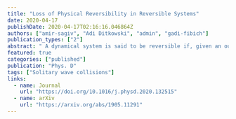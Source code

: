 ```yaml
---
title: "Loss of Physical Reversibility in Reversible Systems"
date: 2020-04-17
publishDate: 2020-04-17T02:16:16.046864Z
authors: ["amir-sagiv", "Adi Ditkowski", "admin", "gadi-fibich"]
publication_types: ["2"]
abstract: " A dynamical system is said to be reversible if, given an output, the input can always be recovered in a well-posed manner. Nevertheless, we argue that reversible systems that have a time-reversal symmetry, such as the Nonlinear Schrödinger equation and the phi-4 equation can become _physically irreversible_. By this, we mean that realistically-small experimental errors in measuring the output can lead to dramatic differences between the recovered input and the original one. The loss of reversibility reveals a natural arrow of time, reminiscent of the thermodynamic one, which is the direction in which the radiation is emitted outward. Our results are relevant to imaging and reversal applications in nonlinear optics."
featured: true
categories: ["published"]
publication: "Phys. D"
tags: ["Solitary wave collisions"]
links:
  - name: Journal
    url: "https://doi.org/10.1016/j.physd.2020.132515"
  - name: arXiv
    url: "https://arxiv.org/abs/1905.11291"
---
```

